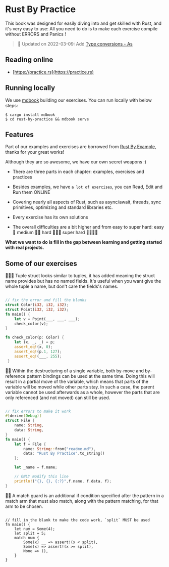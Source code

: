 # Rust By Practice

This book was designed for easily diving into and get skilled with Rust, and it's very easy to use: All you need to do is to make each exercise compile without ERRORS and Panics !

> 🎊 Updated on 2022-03-09: Add [Type conversions - As](https://practice.rs/type-conversions/as.html)

## Reading online

- [https://practice.rs](https://practice.rs)

## Running locally

We use [mdbook](https://rust-lang.github.io/mdBook/) building our exercises. You can run locally with below steps:
```shell
$ cargo install mdbook
$ cd rust-by-practice && mdbook serve 
```

## Features

Part of our examples and exercises are borrowed from [Rust By Example](https://github.com/rust-lang/rust-by-example), thanks for your great works!

Although they are so awesome, we have our own secret weapons :)

- There are three parts in each chapter: examples, exercises and practices

- Besides examples, we have `a lot of exercises`, you can Read, Edit and Run them ONLINE

- Covering nearly all aspects of Rust, such as async/await, threads, sync primitives, optimizing and standard libraries etc.

- Every exercise has its own solutions

- The overall difficulties are a bit higher and from easy to super hard: easy 🌟 medium 🌟🌟 hard 🌟🌟🌟 super hard 🌟🌟🌟🌟

**What we want to do is fill in the gap between learning and getting started with real projects.**

## Some of our exercises

🌟🌟🌟 Tuple struct looks similar to tuples, it has added meaning the struct name provides but has no named fields. It's useful when you want give the whole tuple a name, but don't care the fields's names.

```rust

// fix the error and fill the blanks
struct Color(i32, i32, i32);
struct Point(i32, i32, i32);
fn main() {
    let v = Point(___, ___, ___);
    check_color(v);
}

fn check_color(p: Color) {
    let (x, _, _) = p;
    assert_eq!(x, 0);
    assert_eq!(p.1, 127);
    assert_eq!(___, 255);
 }
```

🌟🌟 Within the destructuring of a single variable, both by-move and by-reference pattern bindings can be used at the same time. Doing this will result in a partial move of the variable, which means that parts of the variable will be moved while other parts stay. In such a case, the parent variable cannot be used afterwards as a whole, however the parts that are only referenced (and not moved) can still be used.
```rust

// fix errors to make it work
#[derive(Debug)]
struct File {
    name: String,
    data: String,
}
fn main() {
    let f = File {
        name: String::from("readme.md"),
        data: "Rust By Practice".to_string()
    };

    let _name = f.name;

    // ONLY modify this line
    println!("{}, {}, {:?}",f.name, f.data, f);
}
```

🌟🌟 A match guard is an additional if condition specified after the pattern in a match arm that must also match, along with the pattern matching, for that arm to be chosen.
```rust,editable

// fill in the blank to make the code work, `split` MUST be used
fn main() {
    let num = Some(4);
    let split = 5;
    match num {
        Some(x) __ => assert!(x < split),
        Some(x) => assert!(x >= split),
        None => (),
    }
}
```
